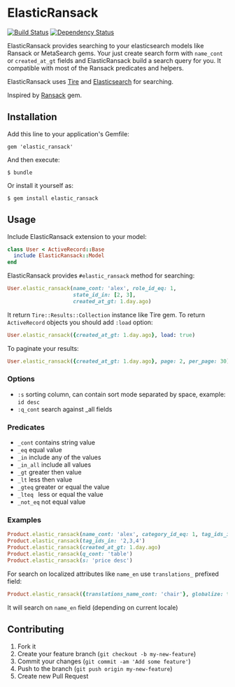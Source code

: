 # ElasticRansack

[![Build Status](https://travis-ci.org/leschenko/elasticsearch_ransack.png?branch=master)](https://travis-ci.org/leschenko/elasticsearch_ransack)
[![Dependency Status](https://gemnasium.com/leschenko/elasticsearch_ransack.png)](https://gemnasium.com/leschenko/elasticsearch_ransack)

ElasticRansack provides searching to your elasticsearch models like Ransack or MetaSearch gems.
Your just create search form with `name_cont` or `created_at_gt` fields and ElasticRansack build a search query for you.
It compatible with most of the Ransack predicates and helpers.

ElasticRansack uses [Tire](https://github.com/karmi/tire) and [Elasticsearch](http://www.elasticsearch.org/) for searching.

Inspired by [Ransack](https://github.com/activerecord-hackery/ransack) gem.

## Installation

Add this line to your application's Gemfile:

    gem 'elastic_ransack'

And then execute:

    $ bundle

Or install it yourself as:

    $ gem install elastic_ransack

## Usage

Include ElasticRansack extension to your model:

```ruby
class User < ActiveRecord::Base
  include ElasticRansack::Model
end
```

ElasticRansack provides `#elastic_ransack` method for searching:

```ruby
User.elastic_ransack(name_cont: 'alex', role_id_eq: 1,
                     state_id_in: [2, 3],
                     created_at_gt: 1.day.ago)
```

It return `Tire::Results::Collection` instance like Tire gem.
To return `ActiveRecord` objects you should add `:load` option:

```ruby
User.elastic_ransack({created_at_gt: 1.day.ago}, load: true)
```

To paginate your results:

```ruby
User.elastic_ransack({created_at_gt: 1.day.ago}, page: 2, per_page: 30)
```

### Options
* `:s` sorting column, can contain sort mode separated by space, example: `id desc`
* `:q_cont` search against _all fields

### Predicates
* `_cont`    contains string value
* `_eq`      equal value
* `_in`      include any of the values
* `_in_all`  include all values
* `_gt`      greater then value
* `_lt`      less then value
* `_gteq`    greater or equal the value
* `_lteq `   less or equal the value
* `_not_eq`  not equal value

### Examples

```ruby
Product.elastic_ransack(name_cont: 'alex', category_id_eq: 1, tag_ids_in: [2, 3])
Product.elastic_ransack(tag_ids_in: '2,3,4')
Product.elastic_ransack(created_at_gt: 1.day.ago)
Product.elastic_ransack(q_cont: 'table')
Product.elastic_ransack(s: 'price desc')
```

For search on localized attributes like `name_en` use `translations_` prefixed field:

```ruby
Product.elastic_ransack({translations_name_cont: 'chair'}, globalize: true)
```

It will search on `name_en` field (depending on current locale)


## Contributing

1. Fork it
2. Create your feature branch (`git checkout -b my-new-feature`)
3. Commit your changes (`git commit -am 'Add some feature'`)
4. Push to the branch (`git push origin my-new-feature`)
5. Create new Pull Request
